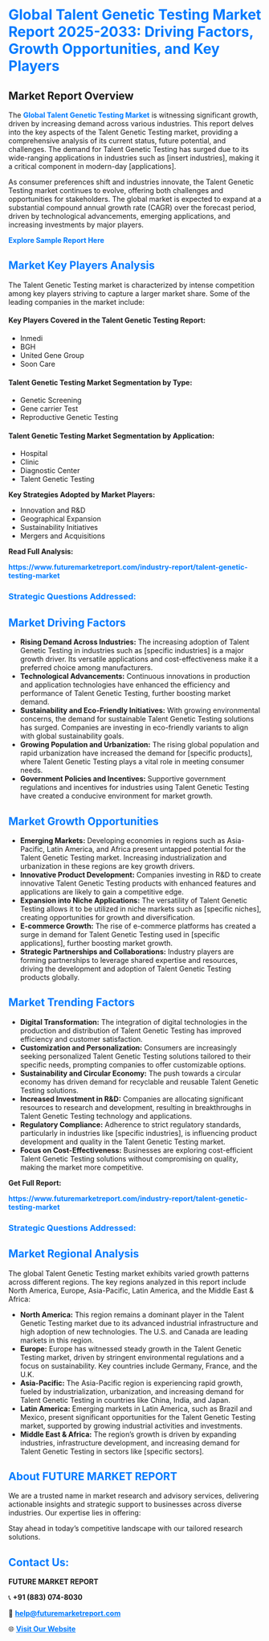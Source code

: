 <h1 style="color: #007BFF;">Global Talent Genetic Testing Market Report 2025-2033: Driving Factors, Growth Opportunities, and Key Players</h1>

<section id="overview">
<h2>Market Report Overview</h2>
<p>The <a href="https://www.futuremarketreport.com/industry-report/talent-genetic-testing-market" style="color: #007BFF; text-decoration: none;"><strong>Global Talent Genetic Testing Market</strong></a> is witnessing significant growth, driven by increasing demand across various industries. This report delves into the key aspects of the Talent Genetic Testing market, providing a comprehensive analysis of its current status, future potential, and challenges. The demand for Talent Genetic Testing has surged due to its wide-ranging applications in industries such as [insert industries], making it a critical component in modern-day [applications].</p>
<p>As consumer preferences shift and industries innovate, the Talent Genetic Testing market continues to evolve, offering both challenges and opportunities for stakeholders. The global market is expected to expand at a substantial compound annual growth rate (CAGR) over the forecast period, driven by technological advancements, emerging applications, and increasing investments by major players.</p>
</section>

<section id="overview">
<p><a href="https://www.futuremarketreport.com/request-sample/reportId=123240" style="color: #007BFF; text-decoration: none;"><strong>Explore Sample Report Here</strong></a></p>
</section>

<section id="key-players">
<h2 style="color: #007BFF;">Market Key Players Analysis</h2>
<p>The Talent Genetic Testing market is characterized by intense competition among key players striving to capture a larger market share. Some of the leading companies in the market include:</p>
<h4>Key Players Covered in the Talent Genetic Testing Report:</h4>
<ul><li>Inmedi</li><li>BGH</li><li>United Gene Group</li><li>Soon Care</li></ul>
<h4>Talent Genetic Testing Market Segmentation by Type:</h4>
<ul><li>Genetic Screening</li><li>Gene carrier Test</li><li>Reproductive Genetic Testing</li></ul>

<h4>Talent Genetic Testing Market Segmentation by Application:</h4>
<ul><li>Hospital</li><li>Clinic</li><li>Diagnostic Center</li><li>Talent Genetic Testing</li></ul>
<p><strong>Key Strategies Adopted by Market Players:</strong></p>
<ul>
<li>Innovation and R&D</li>
<li>Geographical Expansion</li>
<li>Sustainability Initiatives</li>
<li>Mergers and Acquisitions</li>
</ul>
</section>

<section>
<p><strong>Read Full Analysis: </strong></p><a href="https://www.futuremarketreport.com/industry-report/talent-genetic-testing-market" style="color: #007BFF; text-decoration: none;"><strong>https://www.futuremarketreport.com/industry-report/talent-genetic-testing-market</strong></a>
<h3 style="color: #007BFF;">Strategic Questions Addressed:</h3>
</section>

<section id="driving-factors">
<h2 style="color: #007BFF;">Market Driving Factors</h2>
<ul>
<li><strong>Rising Demand Across Industries:</strong> The increasing adoption of Talent Genetic Testing in industries such as [specific industries] is a major growth driver. Its versatile applications and cost-effectiveness make it a preferred choice among manufacturers.</li>
<li><strong>Technological Advancements:</strong> Continuous innovations in production and application technologies have enhanced the efficiency and performance of Talent Genetic Testing, further boosting market demand.</li>
<li><strong>Sustainability and Eco-Friendly Initiatives:</strong> With growing environmental concerns, the demand for sustainable Talent Genetic Testing solutions has surged. Companies are investing in eco-friendly variants to align with global sustainability goals.</li>
<li><strong>Growing Population and Urbanization:</strong> The rising global population and rapid urbanization have increased the demand for [specific products], where Talent Genetic Testing plays a vital role in meeting consumer needs.</li>
<li><strong>Government Policies and Incentives:</strong> Supportive government regulations and incentives for industries using Talent Genetic Testing have created a conducive environment for market growth.</li>
</ul>
</section>

<section id="growth-opportunities">
<h2 style="color: #007BFF;">Market Growth Opportunities</h2>
<ul>
<li><strong>Emerging Markets:</strong> Developing economies in regions such as Asia-Pacific, Latin America, and Africa present untapped potential for the Talent Genetic Testing market. Increasing industrialization and urbanization in these regions are key growth drivers.</li>
<li><strong>Innovative Product Development:</strong> Companies investing in R&D to create innovative Talent Genetic Testing products with enhanced features and applications are likely to gain a competitive edge.</li>
<li><strong>Expansion into Niche Applications:</strong> The versatility of Talent Genetic Testing allows it to be utilized in niche markets such as [specific niches], creating opportunities for growth and diversification.</li>
<li><strong>E-commerce Growth:</strong> The rise of e-commerce platforms has created a surge in demand for Talent Genetic Testing used in [specific applications], further boosting market growth.</li>
<li><strong>Strategic Partnerships and Collaborations:</strong> Industry players are forming partnerships to leverage shared expertise and resources, driving the development and adoption of Talent Genetic Testing products globally.</li>
</ul>
</section>

<section id="trending-factors">
<h2 style="color: #007BFF;">Market Trending Factors</h2>
<ul>
<li><strong>Digital Transformation:</strong> The integration of digital technologies in the production and distribution of Talent Genetic Testing has improved efficiency and customer satisfaction.</li>
<li><strong>Customization and Personalization:</strong> Consumers are increasingly seeking personalized Talent Genetic Testing solutions tailored to their specific needs, prompting companies to offer customizable options.</li>
<li><strong>Sustainability and Circular Economy:</strong> The push towards a circular economy has driven demand for recyclable and reusable Talent Genetic Testing solutions.</li>
<li><strong>Increased Investment in R&D:</strong> Companies are allocating significant resources to research and development, resulting in breakthroughs in Talent Genetic Testing technology and applications.</li>
<li><strong>Regulatory Compliance:</strong> Adherence to strict regulatory standards, particularly in industries like [specific industries], is influencing product development and quality in the Talent Genetic Testing market.</li>
<li><strong>Focus on Cost-Effectiveness:</strong> Businesses are exploring cost-efficient Talent Genetic Testing solutions without compromising on quality, making the market more competitive.</li>
</ul>
</section>

<section>
<p><strong>Get Full Report: </strong></p><a href="https://www.futuremarketreport.com/industry-report/talent-genetic-testing-market" style="color: #007BFF; text-decoration: none;"><strong>https://www.futuremarketreport.com/industry-report/talent-genetic-testing-market</strong></a>
<h3 style="color: #007BFF;">Strategic Questions Addressed:</h3>
</section>


<section id="regional-analysis">
<h2 style="color: #007BFF;">Market Regional Analysis</h2>
<p>The global Talent Genetic Testing market exhibits varied growth patterns across different regions. The key regions analyzed in this report include North America, Europe, Asia-Pacific, Latin America, and the Middle East & Africa:</p>
<ul>
<li><strong>North America:</strong> This region remains a dominant player in the Talent Genetic Testing market due to its advanced industrial infrastructure and high adoption of new technologies. The U.S. and Canada are leading markets in this region.</li>
<li><strong>Europe:</strong> Europe has witnessed steady growth in the Talent Genetic Testing market, driven by stringent environmental regulations and a focus on sustainability. Key countries include Germany, France, and the U.K.</li>
<li><strong>Asia-Pacific:</strong> The Asia-Pacific region is experiencing rapid growth, fueled by industrialization, urbanization, and increasing demand for Talent Genetic Testing in countries like China, India, and Japan.</li>
<li><strong>Latin America:</strong> Emerging markets in Latin America, such as Brazil and Mexico, present significant opportunities for the Talent Genetic Testing market, supported by growing industrial activities and investments.</li>
<li><strong>Middle East & Africa:</strong> The region’s growth is driven by expanding industries, infrastructure development, and increasing demand for Talent Genetic Testing in sectors like [specific sectors].</li>
</ul>
</section>

<footer>
<h2 style="color: #007BFF;">About FUTURE MARKET REPORT</h2>
<p>We are a trusted name in market research and advisory services, delivering actionable insights and strategic support to businesses across diverse industries. Our expertise lies in offering:</p>

<p>Stay ahead in today’s competitive landscape with our tailored research solutions.</p>

<h2 style="color: #007BFF;">Contact Us:</h2>
<p><strong>FUTURE MARKET REPORT</strong></p>
<p>📞 <strong>+91 (883) 074-8030</strong></p>
<p>📧 <strong><a href="mailto:help@futuremarketreport.com" style="color: #007BFF;">help@futuremarketreport.com</a></strong></p>
<p>🌐 <strong><a href="https://www.futuremarketreport.com/" style="color: #007BFF;">Visit Our Website</a></strong></p>
</footer>
